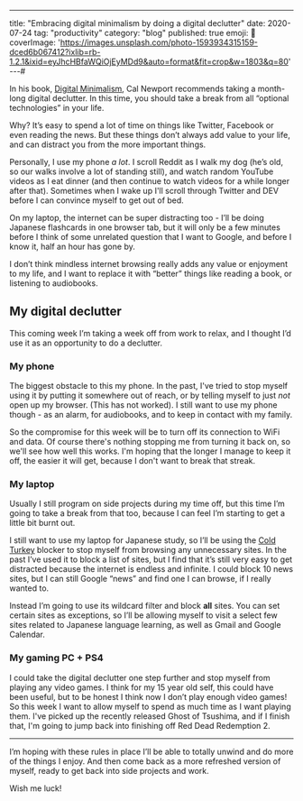 ---
title: "Embracing digital minimalism by doing a digital declutter"
date: 2020-07-24
tag: "productivity"
category: "blog"
published: true
emoji: 🧹
coverImage: 'https://images.unsplash.com/photo-1593934315159-dced6b067412?ixlib=rb-1.2.1&ixid=eyJhcHBfaWQiOjEyMDd9&auto=format&fit=crop&w=1803&q=80'
---# 

In his book, [Digital Minimalism](https://www.calnewport.com/books/digital-minimalism/), Cal Newport recommends taking a month-long digital declutter. In this time, you should take a break from all “optional technologies” in your life. 

Why? It’s easy to spend a lot of time on things like Twitter, Facebook or even reading the news. But these things don’t always add value to your life, and can distract you from the more important things.

Personally, I use my phone _a lot_. I scroll Reddit as I walk my dog (he’s old, so our walks involve a lot of standing still), and watch random YouTube videos as I eat dinner (and then continue to watch videos for a while longer after that). Sometimes when I wake up I'll scroll through Twitter and DEV before I can convince myself to get out of bed.

On my laptop, the internet can be super distracting too - I’ll be doing Japanese flashcards in one browser tab, but it will only be a few minutes before I think of some unrelated question that I want to Google, and before I know it, half an hour has gone by.

I don’t think mindless internet browsing really adds any value or enjoyment to my life, and I want to replace it with “better” things like reading a book, or listening to audiobooks. 

## My digital declutter

This coming week I’m taking a week off from work to relax, and I thought I’d use it as an opportunity to do a declutter.

### My phone

The biggest obstacle to this my phone. In the past, I've tried to stop myself using it by putting it somewhere out of reach, or by telling myself to just _not_ open up my browser. (This has not worked). I still want to use my phone though - as an alarm, for audiobooks, and to keep in contact with my family. 

So the compromise for this week will be to turn off its connection to WiFi and data. Of course there's nothing stopping me from turning it back on, so we'll see how well this works. I'm hoping that the longer I manage to keep it off, the easier it will get, because I don't want to break that streak.

### My laptop 

Usually I still program on side projects during my time off, but this time I’m going to take a break from that too, because I can feel I’m starting to get a little bit burnt out. 

I still want to use my laptop for Japanese study, so I’ll be using the [Cold Turkey](https://getcoldturkey.com/) blocker to stop myself from browsing any unnecessary sites. In the past I’ve used it to block a list of sites, but I find that it’s still very easy to get distracted because the internet is endless and infinite. I could block 10 news sites, but I can still Google “news” and find one I can browse, if I really wanted to.

Instead I’m going to use its wildcard filter and block **all** sites. You can set certain sites as exceptions, so I’ll be allowing myself to visit a select few sites related to Japanese language learning, as well as Gmail and Google Calendar.

### My gaming PC + PS4

I could take the digital declutter one step further and stop myself from playing any video games. I think for my 15 year old self, this could have been useful, but to be honest I think now I don’t play enough video games! So this week I want to allow myself to spend as much time as I want playing them. I've picked up the recently released Ghost of Tsushima, and if I finish that, I'm going to jump back into finishing off Red Dead Redemption 2.

---- 

I’m hoping with these rules in place I’ll be able to totally unwind and do more of the things I enjoy. And then come back as a more refreshed version of myself, ready to get back into side projects and work.

Wish me luck!
